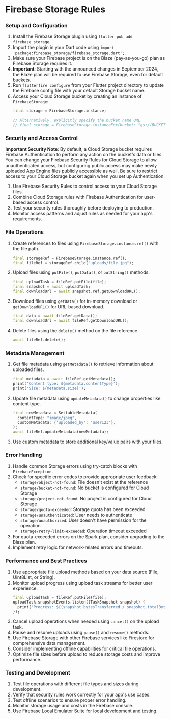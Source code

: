 # Firebase Storage Rules

### Setup and Configuration

1. Install the Firebase Storage plugin using `flutter pub add firebase_storage`.
2. Import the plugin in your Dart code using `import 'package:firebase_storage/firebase_storage.dart';`.
3. Make sure your Firebase project is on the Blaze (pay-as-you-go) plan as Firebase Storage requires it.
4. **Important**: Starting with the announced changes in September 2024, the Blaze plan will be required to use Firebase Storage, even for default buckets.
5. Run `flutterfire configure` from your Flutter project directory to update the Firebase config file with your default Storage bucket name.
6. Access your Cloud Storage bucket by creating an instance of `FirebaseStorage`:
   ```dart
   final storage = FirebaseStorage.instance;
   
   // Alternatively, explicitly specify the bucket name URL
   // final storage = FirebaseStorage.instanceFor(bucket: "gs://BUCKET_NAME");
   ```

### Security and Access Control

**Important Security Note**: By default, a Cloud Storage bucket requires Firebase Authentication to perform any action on the bucket's data or files. You can change your Firebase Security Rules for Cloud Storage to allow unauthenticated access, but configuring public access may make newly uploaded App Engine files publicly accessible as well. Be sure to restrict access to your Cloud Storage bucket again when you set up Authentication.

1. Use Firebase Security Rules to control access to your Cloud Storage files.
2. Combine Cloud Storage rules with Firebase Authentication for user-based access control.
3. Test your security rules thoroughly before deploying to production.
4. Monitor access patterns and adjust rules as needed for your app's requirements.

### File Operations

1. Create references to files using `FirebaseStorage.instance.ref()` with the file path.
   ```dart
   final storageRef = FirebaseStorage.instance.ref();
   final fileRef = storageRef.child("uploads/file.jpg");
   ```
2. Upload files using `putFile()`, `putData()`, or `putString()` methods.
   ```dart
   final uploadTask = fileRef.putFile(file);
   final snapshot = await uploadTask;
   final downloadUrl = await snapshot.ref.getDownloadURL();
   ```
3. Download files using `getData()` for in-memory download or `getDownloadURL()` for URL-based download.
   ```dart
   final data = await fileRef.getData();
   final downloadUrl = await fileRef.getDownloadURL();
   ```
4. Delete files using the `delete()` method on the file reference.
   ```dart
   await fileRef.delete();
   ```

### Metadata Management

1. Get file metadata using `getMetadata()` to retrieve information about uploaded files.
   ```dart
   final metadata = await fileRef.getMetadata();
   print('Content type: ${metadata.contentType}');
   print('Size: ${metadata.size}');
   ```
2. Update file metadata using `updateMetadata()` to change properties like content type.
   ```dart
   final newMetadata = SettableMetadata(
     contentType: "image/jpeg",
     customMetadata: {'uploaded_by': 'user123'},
   );
   await fileRef.updateMetadata(newMetadata);
   ```
3. Use custom metadata to store additional key/value pairs with your files.

### Error Handling

1. Handle common Storage errors using try-catch blocks with `FirebaseException`.
2. Check for specific error codes to provide appropriate user feedback:
   - `storage/object-not-found`: File doesn't exist at the reference
   - `storage/bucket-not-found`: No bucket is configured for Cloud Storage
   - `storage/project-not-found`: No project is configured for Cloud Storage
   - `storage/quota-exceeded`: Storage quota has been exceeded
   - `storage/unauthenticated`: User needs to authenticate
   - `storage/unauthorized`: User doesn't have permission for the operation
   - `storage/retry-limit-exceeded`: Operation timeout exceeded
3. For quota-exceeded errors on the Spark plan, consider upgrading to the Blaze plan.
4. Implement retry logic for network-related errors and timeouts.

### Performance and Best Practices

1. Use appropriate file upload methods based on your data source (File, Uint8List, or String).
2. Monitor upload progress using upload task streams for better user experience.
   ```dart
   final uploadTask = fileRef.putFile(file);
   uploadTask.snapshotEvents.listen((TaskSnapshot snapshot) {
     print('Progress: ${(snapshot.bytesTransferred / snapshot.totalBytes) * 100}%');
   });
   ```
3. Cancel upload operations when needed using `cancel()` on the upload task.
4. Pause and resume uploads using `pause()` and `resume()` methods.
5. Use Firebase Storage with other Firebase services like Firestore for comprehensive data management.
6. Consider implementing offline capabilities for critical file operations.
7. Optimize file sizes before upload to reduce storage costs and improve performance.

### Testing and Development

1. Test file operations with different file types and sizes during development.
2. Verify that security rules work correctly for your app's use cases.
3. Test offline scenarios to ensure proper error handling.
4. Monitor storage usage and costs in the Firebase console.
5. Use Firebase Local Emulator Suite for local development and testing.
